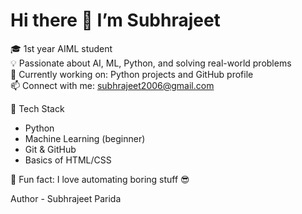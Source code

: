 # Hi there 👋 I’m Subhrajeet  
🎓 1st year AIML student  
💡 Passionate about AI, ML, Python, and solving real-world problems  
🚀 Currently working on: Python projects and GitHub profile  
📫 Connect with me: subhrajeet2006@gmail.com

🧠 Tech Stack  
- Python  
- Machine Learning (beginner)  
- Git & GitHub  
- Basics of HTML/CSS

🌱 Fun fact: I love automating boring stuff 😎

Author - Subhrajeet Parida